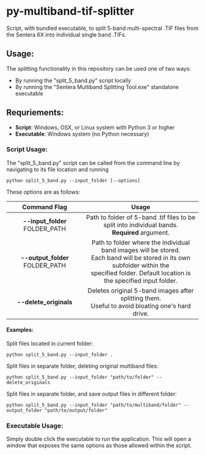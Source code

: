 # py-multiband-tif-splitter
Script, with bundled executable, to split 5-band multi-spectral .TIF files from the Sentera 6X into individual single band .TIFs.

## Usage:
The splitting functionality in this repository can be used one of two ways:
* By running the "split_5_band.py" script locally
* By running the "Sentera Multiband Splitting Tool.exe" standalone executable

## Requriements:
* **Script**: Windows, OSX, or Linux system with Python 3 or higher
* **Executable**: Windows system (no Python necessary)

### Script Usage:
The "split_5_band.py" script can be called from the command line by navigating to its file location and running

    python split_5_band.py --input_folder [--options]
  
These options are as follows:

   Command Flag                    |               Usage                     
:-------------------------------:  | :---------------------------------------: 
 **--input_folder**  FOLDER_PATH   | Path to folder of 5-band .tif files to be split into individual bands.<br>**Required** argument. 
**--output_folder**  FOLDER_PATH   | Path to folder where the individual band images will be stored.<br>Each band will be stored in its                                        own subfolder within the<br>specified folder. Default location is the specified input folder.     
**--delete_originals**             | Deletes original 5-band images after splitting them.<br>Useful to avoid bloating one's hard drive.

#### Examples:

Split files located in current folder:

    python split_5_band.py --input_folder .
  
Split files in separate folder, deleting original multiband files:

    python split_5_band.py --input_folder "path/to/folder" --delete_originals
  
Split files in separate folder, and save output files in different folder:

    python split_5_band.py --input_folder "path/to/multiband/folder" --output_folder "path/to/output/folder"
  
  
### Executable Usage:
Simply double click the executable to run the application. This will open a window that exposes the same options as those allowed within the script.

